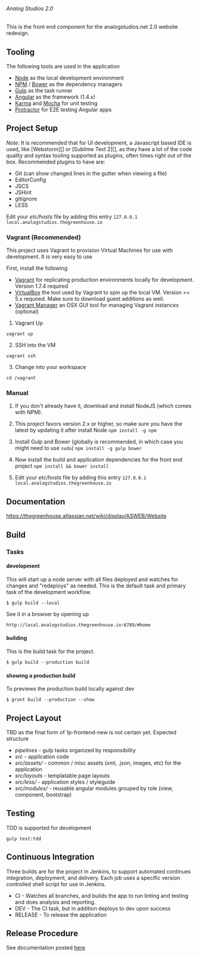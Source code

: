 ###### Analog Studios 2.0
This is the front end component for the analogstudios.net 2.0 website redesign.

## Tooling
The following tools are used in the application

- [Node][] as the local development environment
- [NPM][] / [Bower][] as the dependency managers
- [Gulp][] as the task runner
- [Angular][] as the framework (1.4.x)
- [Karma][] and [Mocha][] for unit testing
- [Protractor][] for E2E testing Angular apps


[Node]: https://nodejs.org/
[NPM]: https://www.npmjs.com/
[Bower]: http://bower.io/
[Gulp]: http://gulpjs.com/
[Angular]: https://angularjs.org/
[Karma]: http://karma-runner.github.io/
[Mocha]: http://mochajs.org/
[Protractor]: https://angular.github.io/protractor/


## Project Setup

*Note*: It is recommended that for UI development, a Javascript based IDE is used, like [Webstorm][] or [Sublime Text 2][],
as they have a lot of the code quality and syntax tooling supported as plugins, often times right out of the box.
Recommended plugins to have are:
- Git (can show changed lines in the gutter when viewing a file)
- EditorConfig
- JSCS
- JSHint
- gitignore
- LESS

Edit your _etc/hosts_ file by adding this entry `127.0.0.1      local.analogstudios.thegreenhouse.io`

### Vagrant (Recommended)
This project uses Vagrant to provision Virtual Machines for use with development.  It is very easy to use

First, install the following

- [Vagrant][] for replicating production environments locally for development.  Version 1.7.4 required
- [VirtualBox][] the tool used by Vagrant to spin up the local VM.  Version >= 5.x required.  Make sure to download
guest additions as well.
- [Vagrant Manager][] an OSX GUI tool for managing Vagrant instances (optional)


1. Vagrant Up
```
vagrant up
```
2. SSH into the VM
```
vagrant ssh
```

3. Change into your workspace
```
cd /vagrant
```

[Vagrant]: http://www.vagrantup.com/
[VirtualBox]: http://www.virtualbox.org/
[Vagrant Manager]: http://vagrantmanager.com/

### Manual

1. If you don't already have it, download and install NodeJS (which comes with NPM).

2. This project favors version 2.x or higher, so make sure you have the latest by updating it after install Node `npm install -g npm`

3. Install Gulp and Bower (globally is recommended, in which case you might need to use `sudo`) `npm install -g gulp bower`

4. Now install the build and application dependencies for the front end project `npm install && bower install`

5. Edit your _etc/hosts_ file by adding this entry `127.0.0.1      local.analogstudios.thegreenhouse.io`


## Documentation
https://thegreenhouse.atlassian.net/wiki/display/ASWEB/Website

## Build

### Tasks
#### development
This will start up a node server with all files deployed and watches for changes and "redeploys" as needed.  This is the
default task and primary task of the development workflow.

```
$ gulp build --local
```

See it in a browser by opening up

```
http://local.analogstudios.thegreenhouse.io:6789/#home
```

#### building
This is the build task for the project.

```
$ gulp build --production build
```

#### showing a production build
To previews the production build locally against dev

```
$ grunt build --production --show
```

## Project Layout
TBD as the final form of 1p-frontend-new is not certain yet.  Expected structure

* _pipelines_ - gulp tasks organized by responsibility
* _src_ - application code
* _src/assets/_ - common / misc assets (xml, .json, images, etc) for the application
* _src/layouts_ - templatable page layouts
* _src/less/_ - application styles / styleguide
* _src/modules/_ - reusable angular modules grouped by role (view, component, bootstrap)

## Testing
TDD is supported for development

`gulp test:tdd`

## Continuous Integration
Three builds are for the project in Jenkins, to support automated continues integration, deployment, and delivery.
Each job uses a specific version controlled shell script for use in Jenkins.

* CI - Watches all branches, and builds the app to run linting and testing and does analysis and reporting.
* DEV - The CI task, but in addition deploys to dev upon success
* RELEASE - To release the application

## Release Procedure
See documentation posted [here][]

[here]: https://thegreenhouse.atlassian.net/wiki/display/ASWEB/Release+Management#ReleaseManagement-UI(StaticFrontend)
